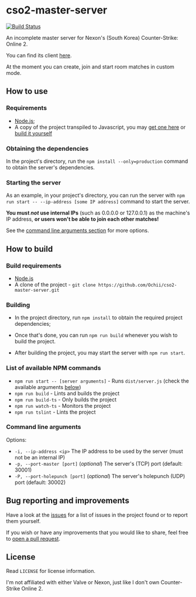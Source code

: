 # cso2-master-server

[![Build Status](https://travis-ci.org/Ochii/cso2-master-server.svg?branch=master)](https://travis-ci.org/Ochii/cso2-master-server)

An incomplete master server for Nexon's (South Korea) Counter-Strike: Online 2.

You can find its client [here](https://github.com/Ochii/cso2-launcher/).

At the moment you can create, join and start room matches in custom mode.

## How to use

### Requirements

- [Node.js](https://nodejs.org/);
- A copy of the project transpiled to Javascript, you may [get one here](https://github.com/Ochii/cso2-master-server/releases/latest) or [build it yourself](#how-to-build)

### Obtaining the dependencies

In the project's directory, run the ```npm install --only=production``` command to obtain the server's dependencies.

### Starting the server

As an example, in your project's directory, you can run the server with ```npm run start -- --ip-address [some IP address]``` command to start the server.

**You must *not* use internal IPs** (such as 0.0.0.0 or 127.0.0.1) as the machine's IP address, **or users won't be able to join each other matches!**

See the [command line arguments section](#command-line-arguments) for more options.

## How to build

### Build requirements

- [Node.js](https://nodejs.org/)
- A clone of the project - ```git clone https://github.com/Ochii/cso2-master-server.git```

### Building

- In the project directory, run ```npm install``` to obtain the required project dependencies;

- Once that's done, you can run ```npm run build``` whenever you wish to build the project.

- After building the project, you may start the server with ```npm run start```.

### List of available NPM commands

- ```npm run start -- [server arguments]``` - Runs ```dist/server.js``` (check the available arguments [below](#command-line-arguments))
- ```npm run build``` - Lints and builds the project
- ```npm run build-ts``` - Only builds the project
- ```npm run watch-ts``` - Monitors the project
- ```npm run tslint``` - Lints the project

### Command line arguments

Options:

- ```-i, --ip-address <ip>```        The IP address to be used by the server (must not be an internal IP)
- ```-p, --port-master [port]```    (*optional*) The server's (TCP) port (default: 30001)
- ```-P, --port-holepunch [port]```  (*optional*) The server's holepunch (UDP) port (default: 30002)

## Bug reporting and improvements

Have a look at the [issues](https://github.com/Ochii/cso2-master-server/issues) for a list of issues in the project found or to report them yourself.

If you wish or have any improvements that you would like to share, feel free to [open a pull request](https://github.com/Ochii/cso2-master-server/pulls).

## License

Read ```LICENSE``` for license information.

I'm not affiliated with either Valve or Nexon, just like I don't own Counter-Strike Online 2.
